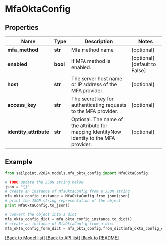 # MfaOktaConfig


## Properties

Name | Type | Description | Notes
------------ | ------------- | ------------- | -------------
**mfa_method** | **str** | Mfa method name | [optional] 
**enabled** | **bool** | If MFA method is enabled. | [optional] [default to False]
**host** | **str** | The server host name or IP address of the MFA provider. | [optional] 
**access_key** | **str** | The secret key for authenticating requests to the MFA provider. | [optional] 
**identity_attribute** | **str** | Optional. The name of the attribute for mapping IdentityNow identity to the MFA provider. | [optional] 

## Example

```python
from sailpoint.v2024.models.mfa_okta_config import MfaOktaConfig

# TODO update the JSON string below
json = "{}"
# create an instance of MfaOktaConfig from a JSON string
mfa_okta_config_instance = MfaOktaConfig.from_json(json)
# print the JSON string representation of the object
print MfaOktaConfig.to_json()

# convert the object into a dict
mfa_okta_config_dict = mfa_okta_config_instance.to_dict()
# create an instance of MfaOktaConfig from a dict
mfa_okta_config_form_dict = mfa_okta_config.from_dict(mfa_okta_config_dict)
```
[[Back to Model list]](../README.md#documentation-for-models) [[Back to API list]](../README.md#documentation-for-api-endpoints) [[Back to README]](../README.md)


